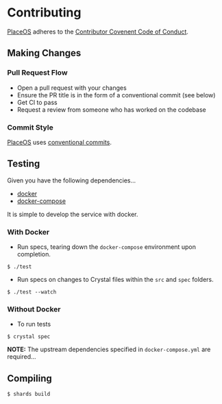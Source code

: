 # Contributing

[PlaceOS](https://place.technology/) adheres to the [Contributor Covenent Code of Conduct](./CODE_OF_CONDUCT.md).

## Making Changes

### Pull Request Flow

- Open a pull request with your changes
- Ensure the PR title is in the form of a conventional commit (see below)
- Get CI to pass
- Request a review from someone who has worked on the codebase

### Commit Style

[PlaceOS](https://place.technology/) uses [conventional commits](https://www.conventionalcommits.org/en/v1.0.0/).


## Testing

Given you have the following dependencies...

- [docker](https://www.docker.com/)
- [docker-compose](https://github.com/docker/compose)

It is simple to develop the service with docker.

### With Docker

- Run specs, tearing down the `docker-compose` environment upon completion.

```shell-session
$ ./test
```

- Run specs on changes to Crystal files within the `src` and `spec` folders.

```shell-session
$ ./test --watch
```

### Without Docker

- To run tests

```shell-session
$ crystal spec
```

**NOTE:** The upstream dependencies specified in `docker-compose.yml` are required...

## Compiling

```shell-session
$ shards build
```
